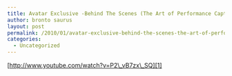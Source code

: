```yaml
---
title: Avatar Exclusive -Behind The Scenes (The Art of Performance Capture)
author: bronto saurus
layout: post
permalink: /2010/01/avatar-exclusive-behind-the-scenes-the-art-of-performance-capture/
categories:
  - Uncategorized
---
```

[http://www.youtube.com/watch?v=P2\_vB7zx\_SQ][1]

 [1]: http://www.youtube.com/watch?v=P2_vB7zx_SQ